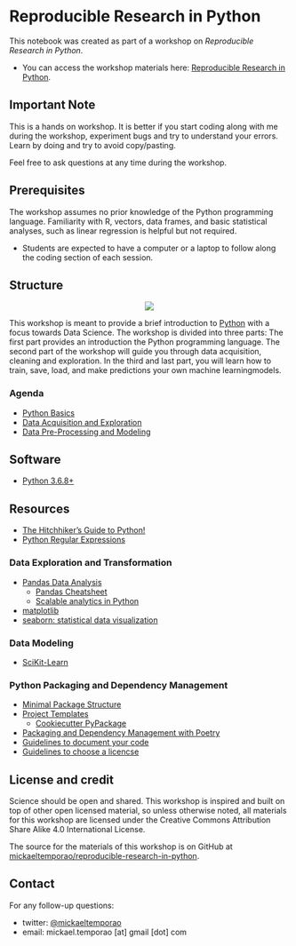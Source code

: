 # Reproducible Research in Python

This notebook was created as part of a workshop on *Reproducible Research in Python*. 
- You can access the workshop materials here: [Reproducible Research in Python](https://github.com/mickaeltemporao/reproducible-research-in-python).

## Important Note

This is a hands on workshop. It is better if you start coding along with me during the workshop, experiment bugs and try to understand your errors. 
Learn by doing and try to avoid copy/pasting.

Feel free to ask questions at any time during the workshop.

## Prerequisites
The workshop assumes no prior knowledge of the Python programming language. Familiarity with R, vectors, data frames, and basic statistical analyses, such as linear regression is helpful but not required.

- Students are expected to have a computer or a laptop to follow along the coding section of each session.

## Structure

<p align="center">
  <img src="http://www.forimpact.org/wp-content/uploads/2014/01/HowToDrawOwl.jpg">
</p>


This workshop is meant to provide a brief introduction to 
[Python](https://www.python.org/) with a focus towards Data Science. The workshop is divided into three parts: The first part provides an introduction the Python programming language. The second part of the workshop will guide you through data acquisition, cleaning and exploration. In the third and last part, you will learn how to train, save, load, and make predictions your own machine learningmodels.

### Agenda
- [Python Basics](#python-basics) 
- [Data Acquisition and Exploration](#data-acquisition-and-exploration)
- [Data Pre-Processing and Modeling](#data-pre-processing-and-modeling)

## Software
- [Python 3.6.8+](https://docs.python-guide.org/starting/installation/) 

## Resources

- [The Hitchhiker’s Guide to Python!](https://docs.python-guide.org/)
- [Python Regular Expressions](https://www.w3schools.com/python/python_regex.asp)

### Data Exploration and Transformation
- [Pandas Data Analysis](https://pandas.pydata.org/)
    - [Pandas Cheatsheet](https://pandas.pydata.org/Pandas_Cheat_Sheet.pdf)
    - [Scalable analytics in Python](https://dask.org/)
- [matplotlib](https://matplotlib.org/)
- [seaborn: statistical data visualization](https://seaborn.pydata.org/examples/index.html)

### Data Modeling
- [SciKit-Learn](https://scikit-learn.org/stable/)

### Python Packaging and Dependency Management
- [Minimal Package Structure](https://python-packaging.readthedocs.io/en/latest/minimal.html)
- [Project Templates](https://cookiecutter.readthedocs.io/en/latest/index.html)
    - [Cookiecutter PyPackage](https://github.com/audreyr/cookiecutter-pypackage)
- [Packaging and Dependency Management with Poetry](https://poetry.eustace.io)
- [Guidelines to document your code](https://sphinxcontrib-napoleon.readthedocs.io/en/latest/example_numpy.html)
- [Guidelines to choose a licencse](https://help.github.com/en/github/creating-cloning-and-archiving-repositories/licensing-a-repository)


## License and credit
Science should be open and shared. This workshop is inspired and built on top of other open licensed material, so unless otherwise noted, all materials for this workshop are licensed under the Creative Commons Attribution Share Alike 4.0 International License.

The source for the materials of this workshop is on GitHub at [mickaeltemporao/reproducible-research-in-python](https://github.com/mickaeltemporao/reproducible-research-in-python).

## Contact
For any follow-up questions:
- twitter: [@mickaeltemporao](https://twitter.com/mickaeltemporao)
- email: mickael.temporao [at] gmail [dot] com

